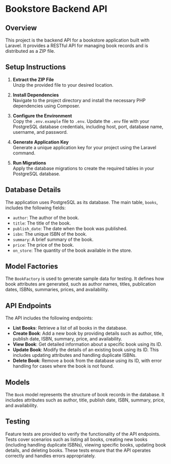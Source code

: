 # Bookstore Backend API

## Overview

This project is the backend API for a bookstore application built with Laravel. It provides a RESTful API for managing book records and is distributed as a ZIP file.

## Setup Instructions

1. **Extract the ZIP File**  
   Unzip the provided file to your desired location.

2. **Install Dependencies**  
   Navigate to the project directory and install the necessary PHP dependencies using Composer.

3. **Configure the Environment**  
   Copy the `.env.example` file to `.env`. Update the `.env` file with your PostgreSQL database credentials, including host, port, database name, username, and password.

4. **Generate Application Key**  
   Generate a unique application key for your project using the Laravel command.

5. **Run Migrations**  
   Apply the database migrations to create the required tables in your PostgreSQL database.

## Database Details

The application uses PostgreSQL as its database. The main table, `books`, includes the following fields:
- `author`: The author of the book.
- `title`: The title of the book.
- `publish_date`: The date when the book was published.
- `isbn`: The unique ISBN of the book.
- `summary`: A brief summary of the book.
- `price`: The price of the book.
- `on_store`: The quantity of the book available in the store.

## Model Factories

The `BookFactory` is used to generate sample data for testing. It defines how book attributes are generated, such as author names, titles, publication dates, ISBNs, summaries, prices, and availability.

## API Endpoints

The API includes the following endpoints:

- **List Books**: Retrieve a list of all books in the database.
- **Create Book**: Add a new book by providing details such as author, title, publish date, ISBN, summary, price, and availability.
- **View Book**: Get detailed information about a specific book using its ID.
- **Update Book**: Modify the details of an existing book using its ID. This includes updating attributes and handling duplicate ISBNs.
- **Delete Book**: Remove a book from the database using its ID, with error handling for cases where the book is not found.

## Models

The `Book` model represents the structure of book records in the database. It includes attributes such as author, title, publish date, ISBN, summary, price, and availability.

## Testing

Feature tests are provided to verify the functionality of the API endpoints. Tests cover scenarios such as listing all books, creating new books (including handling duplicate ISBNs), viewing specific books, updating book details, and deleting books. These tests ensure that the API operates correctly and handles errors appropriately.


